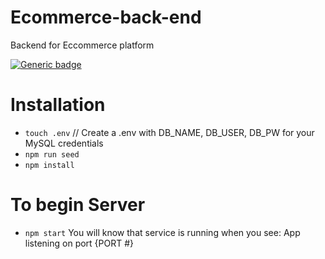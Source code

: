# Ecommerce-back-end
Backend for Eccommerce platform

[![Generic badge](https://img.shields.io/badge/Working-Development-<GREEN>.svg)](https://shields.io/)

# Installation
* `touch .env` // Create a .env with DB_NAME, DB_USER, DB_PW for your MySQL credentials
* `npm run seed`
* `npm install`

# To begin Server
* `npm start`
You will know that service is running when you see: App listening on port {PORT #}
